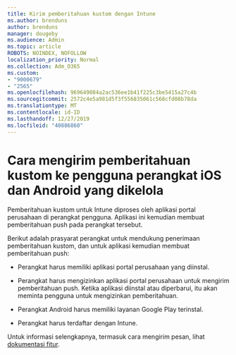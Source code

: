 ```yaml
---
title: Kirim pemberitahuan kustom dengan Intune
ms.author: brenduns
author: brenduns
manager: dougeby
ms.audience: Admin
ms.topic: article
ROBOTS: NOINDEX, NOFOLLOW
localization_priority: Normal
ms.collection: Adm_O365
ms.custom:
- "9000679"
- "2565"
ms.openlocfilehash: 969649084a2ac536ee1b41f225c3be5415a27c4b
ms.sourcegitcommit: 2572c4e5a981d5f3f556835061c568cfd08b78da
ms.translationtype: MT
ms.contentlocale: id-ID
ms.lasthandoff: 12/27/2019
ms.locfileid: "40886860"
---
```

# <a name="how-to-send-custom-notifications-to-the-users-of-managed-ios-and-android-devices"></a>Cara mengirim pemberitahuan kustom ke pengguna perangkat iOS dan Android yang dikelola

Pemberitahuan kustom untuk Intune diproses oleh aplikasi portal perusahaan di perangkat pengguna. Aplikasi ini kemudian membuat pemberitahuan push pada perangkat tersebut.

Berikut adalah prasyarat perangkat untuk mendukung penerimaan pemberitahuan kustom, dan untuk aplikasi kemudian membuat pemberitahuan push:

- Perangkat harus memiliki aplikasi portal perusahaan yang diinstal.  

- Perangkat harus mengizinkan aplikasi portal perusahaan untuk mengirim pemberitahuan push. Ketika aplikasi diinstal atau diperbarui, itu akan meminta pengguna untuk mengizinkan pemberitahuan.

- Perangkat Android harus memiliki layanan Google Play terinstal.

- Perangkat harus terdaftar dengan Intune.

Untuk informasi selengkapnya, termasuk cara mengirim pesan, lihat [dokumentasi fitur](https://docs.microsoft.com/intune/custom-notifications).

